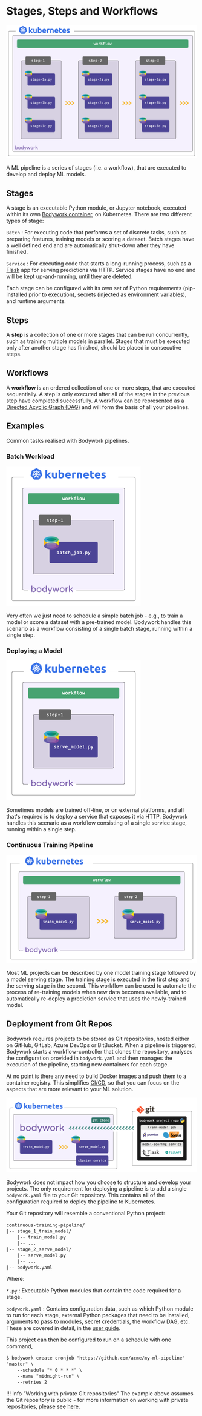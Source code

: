 # Stages, Steps and Workflows

![deployment workflow](images/stages_steps_workflows.png)

A ML pipeline is a series of stages (i.e. a workflow), that are executed to develop and deploy ML models.

## Stages

A stage is an executable Python module, or Jupyter notebook, executed within its own [Bodywork container](https://hub.docker.com/repository/docker/bodyworkml/bodywork-core), on Kubernetes. There are two different types of stage:

`Batch`
: For executing code that performs a set of discrete tasks, such as preparing features, training models or scoring a dataset. Batch stages have a well defined end and are automatically shut-down after they have finished.

`Service`
: For executing code that starts a long-running process, such as a [Flask](https://flask.palletsprojects.com/en/1.1.x/) app for serving predictions via HTTP. Service stages have no end and will be kept up-and-running, until they are deleted.

Each stage can be configured with its own set of Python requirements (pip-installed prior to execution), secrets (injected as environment variables), and runtime arguments.

## Steps

A **step** is a collection of one or more stages that can be run concurrently, such as training multiple models in parallel. Stages that must be executed only after another stage has finished, should be placed in consecutive steps.

## Workflows

A **workflow** is an ordered collection of one or more steps, that are executed sequentially. A step is only executed after all of the stages in the previous step have completed successfully. A workflow can be represented as a [Directed Acyclic Graph (DAG)](https://en.wikipedia.org/wiki/Directed_acyclic_graph) and will form the basis of all your pipelines.

## Examples

Common tasks realised with Bodywork pipelines.

### Batch Workload

![batch stage](images/batch_stage.png)

Very often we just need to schedule a simple batch job - e.g., to train a model or score a dataset with a pre-trained model. Bodywork handles this scenario as a workflow consisting of a single batch stage, running within a single step.

### Deploying a Model

![service stage](images/service_stage.png)

Sometimes models are trained off-line, or on external platforms, and all that's required is to deploy a service that exposes it via HTTP. Bodywork handles this scenario as a workflow consisting of a single service stage, running within a single step.

### Continuous Training Pipeline

![train-and-serve ML pipeline](images/train_and_serve.png)

Most ML projects can be described by one model training stage followed by a model serving stage. The training stage is executed in the first step and the serving stage in the second. This workflow can be used to automate the process of re-training models when new data becomes available, and to automatically re-deploy a prediction service that uses the newly-trained model.

## Deployment from Git Repos

Bodywork requires projects to be stored as Git repositories, hosted either on GitHub, GitLab, Azure DevOps or BitBucket. When a pipeline is triggered, Bodywork starts a workflow-controller that clones the repository, analyses the configuration provided in `bodywork.yaml` and then manages the execution of the pipeline, starting new containers for each stage.

At no point is there any need to build Docker images and push them to a container registry. This simplifies [CI/CD](https://en.wikipedia.org/wiki/CI/CD), so that you can focus on the aspects that are more relevant to your ML solution.

![ML pipeline deployment](images/ml_pipeline.png)

Bodywork does not impact how you choose to structure and develop your projects. The only requirement for deploying a pipeline is to add a single `bodywork.yaml` file to your Git repository. This contains **all** of the configuration required to deploy the pipeline to Kubernetes.

Your Git repository will resemble a conventional Python project:

```text
continuous-training-pipeline/
|-- stage_1_train_model/
    |-- train_model.py
    |-- ...
|-- stage_2_serve_model/
    |-- serve_model.py
    |-- ...
|-- bodywork.yaml
```

Where:

`*.py`
: Executable Python modules that contain the code required for a stage.

`bodywork.yaml`
: Contains configuration data, such as which Python module to run for each stage, external Python packages that need to be installed, arguments to pass to modules, secret credentials, the workflow DAG, etc. These are covered in detail, in the [user guide](user_guide.md).

This project can then be configured to run on a schedule with one command,

```text
$ bodywork create cronjob "https://github.com/acme/my-ml-pipeline" "master" \
    --schedule "* 0 * * *" \
    --name "midnight-run" \
    --retries 2
```

!!! info "Working with private Git repositories"
    The example above assumes the Git repository is public - for more information on working with private repositories, please see [here](user_guide.md#private-git-repositories).
